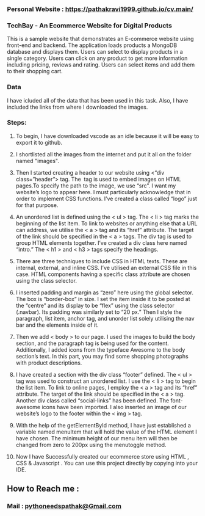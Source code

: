 
### Personal Website : https://pathakravi1999.github.io/cv.main/

### TechBay - An Ecommerce Website for Digital Products

This is a sample website that demonstrates an E-commerce website using front-end and backend. The application loads products a MongoDB database and displays them. Users can select to display products in a single category. Users can click on any product to get more information including pricing, reviews and rating. Users can select items and add them to their shopping cart. 

### Data

I have icluded all of the data that has been used in this task. Also, I have included the links from where I downloaded the images. 


### Steps: 

1. To begin, I have downloaded vscode as an idle because it will be easy to export it to github. 
2. I shortlisted all the images from the internet and put it all on the folder named "images".

3. Then I started creating a header to our website using <“div class=”header”> tag. The <img> tag is used to embed images on HTML pages.To specify the path to the image, we use “src”. I want my website’s logo to appear here. I must particularly acknowledge that in order to implement CSS functions. I’ve created a class called “logo” just for that purpose.

4. An unordered list is defined using the < ul > tag. The < li > tag marks the beginning of the list item. To link to websites or anything else that a URL can address, we utilise the < a > tag and its “href” attribute. The target of the link should be specified in the < a > tags. The div tag is used to group HTML elements together. I’ve created a div class here named “intro.” The < h1 > and < h3 > tags specify the headings.

5. There are three techniques to include CSS in HTML texts. These are internal, external, and inline CSS. I’ve utilised an external CSS file in this case. HTML components having a specific class attribute are chosen using the class selector.

6. I inserted padding and margin as “zero” here using the global selector. The box is “border-box” in size.
I set the item inside it to be posted at the “centre” and its display to be “flex” using the class selector (.navbar). Its padding was similarly set to “20 px.” Then I style the paragraph, list item, anchor tag, and unorder list solely utilising the nav bar and the elements inside of it.

7. Then we add < body > to our page. I used the images to build the body section, and the paragraph tag is being used for the content. Additionally, I added icons from the typeface Awesome to the body section’s text. In this part, you may find some shopping photographs with product descriptions.
8. I have created a section with the div class “footer” defined. The < ul > tag was used to construct an unordered list. I use the < li > tag to begin the list item. To link to online pages, I employ the < a > tag and its “href” attribute. The target of the link should be specified in the < a > tag. Another div class called “social-links” has been defined. The font-awesome icons have been imported. I also inserted an image of our website’s logo to the footer within the < img > tag.

9. With the help of the getElementById method, I have just established a variable named menuItem that will hold the value of the HTML element I have chosen. The minimum height of our menu item will then be changed from zero to 200px using the menutoggle method.

10. Now I have Successfully created our ecommerce store using HTML , CSS & Javascript . You can use this project directly by copying into your  IDE. 



## How to Reach me :

### Mail : pythoneedspathak@Gmail.com